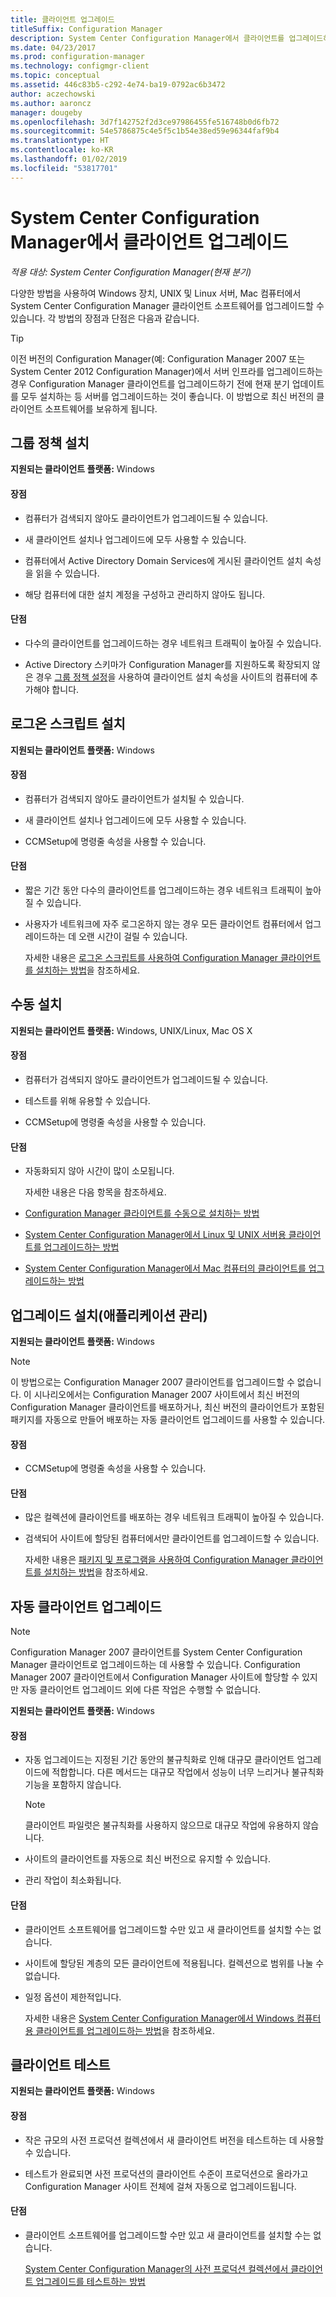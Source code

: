 ```yaml
---
title: 클라이언트 업그레이드
titleSuffix: Configuration Manager
description: System Center Configuration Manager에서 클라이언트를 업그레이드하는 방법에 대한 정보를 가져옵니다.
ms.date: 04/23/2017
ms.prod: configuration-manager
ms.technology: configmgr-client
ms.topic: conceptual
ms.assetid: 446c83b5-c292-4e74-ba19-0792ac6b3472
author: aczechowski
ms.author: aaroncz
manager: dougeby
ms.openlocfilehash: 3d7f142752f2d3ce97986455fe516748b0d6fb72
ms.sourcegitcommit: 54e5786875c4e5f5c1b54e38ed59e96344faf9b4
ms.translationtype: HT
ms.contentlocale: ko-KR
ms.lasthandoff: 01/02/2019
ms.locfileid: "53817701"
---
```

# <a name="upgrade-clients-in-system-center-configuration-manager"></a>System Center Configuration Manager에서 클라이언트 업그레이드

*적용 대상: System Center Configuration Manager(현재 분기)*

다양한 방법을 사용하여 Windows 장치, UNIX 및 Linux 서버, Mac 컴퓨터에서 System Center Configuration Manager 클라이언트 소프트웨어를 업그레이드할 수 있습니다. 각 방법의 장점과 단점은 다음과 같습니다.  

> [!TIP]  
>  이전 버전의 Configuration Manager\(예: Configuration Manager 2007 또는 System Center 2012 Configuration Manager\)에서 서버 인프라를 업그레이드하는 경우 Configuration Manager 클라이언트를 업그레이드하기 전에 현재 분기 업데이트를 모두 설치하는 등 서버를 업그레이드하는 것이 좋습니다. 이 방법으로 최신 버전의 클라이언트 소프트웨어를 보유하게 됩니다.  

## <a name="group-policy-installation"></a>그룹 정책 설치  
 **지원되는 클라이언트 플랫폼:** Windows  

#### <a name="advantages"></a>장점  

- 컴퓨터가 검색되지 않아도 클라이언트가 업그레이드될 수 있습니다.  

- 새 클라이언트 설치나 업그레이드에 모두 사용할 수 있습니다.  

- 컴퓨터에서 Active Directory Domain Services에 게시된 클라이언트 설치 속성을 읽을 수 있습니다.  

- 해당 컴퓨터에 대한 설치 계정을 구성하고 관리하지 않아도 됩니다.  

#### <a name="disadvantages"></a>단점  

- 다수의 클라이언트를 업그레이드하는 경우 네트워크 트래픽이 높아질 수 있습니다.  

- Active Directory 스키마가 Configuration Manager를 지원하도록 확장되지 않은 경우 [그룹 정책 설정](../../../../core/clients/deploy/deploy-clients-to-windows-computers.md#BKMK_ClientGP)을 사용하여 클라이언트 설치 속성을 사이트의 컴퓨터에 추가해야 합니다.  


## <a name="logon-script-installation"></a>로그온 스크립트 설치  
 **지원되는 클라이언트 플랫폼:** Windows  

#### <a name="advantages"></a>장점  

- 컴퓨터가 검색되지 않아도 클라이언트가 설치될 수 있습니다.  

- 새 클라이언트 설치나 업그레이드에 모두 사용할 수 있습니다.  

- CCMSetup에 명령줄 속성을 사용할 수 있습니다.  

#### <a name="disadvantages"></a>단점  

- 짧은 기간 동안 다수의 클라이언트를 업그레이드하는 경우 네트워크 트래픽이 높아질 수 있습니다.  

- 사용자가 네트워크에 자주 로그온하지 않는 경우 모든 클라이언트 컴퓨터에서 업그레이드하는 데 오랜 시간이 걸릴 수 있습니다.  

  자세한 내용은 [로그온 스크립트를 사용하여 Configuration Manager 클라이언트를 설치하는 방법](../../../../core/clients/deploy/deploy-clients-to-windows-computers.md#BKMK_ClientLogonScript)을 참조하세요.  

## <a name="manual-installation"></a>수동 설치  
 **지원되는 클라이언트 플랫폼:** Windows, UNIX/Linux, Mac OS X  

#### <a name="advantages"></a>장점  

- 컴퓨터가 검색되지 않아도 클라이언트가 업그레이드될 수 있습니다.  

- 테스트를 위해 유용할 수 있습니다.  

- CCMSetup에 명령줄 속성을 사용할 수 있습니다.  

#### <a name="disadvantages"></a>단점  

- 자동화되지 않아 시간이 많이 소모됩니다.  

  자세한 내용은 다음 항목을 참조하세요.  

- [Configuration Manager 클라이언트를 수동으로 설치하는 방법](../../../../core/clients/deploy/deploy-clients-to-windows-computers.md#BKMK_Manual)  

- [System Center Configuration Manager에서 Linux 및 UNIX 서버용 클라이언트를 업그레이드하는 방법](../../../../core/clients/manage/upgrade/upgrade-clients-for-linux-and-unix-servers.md)  

- [System Center Configuration Manager에서 Mac 컴퓨터의 클라이언트를 업그레이드하는 방법](../../../../core/clients/manage/upgrade/upgrade-clients-on-mac-computers.md)  

## <a name="upgrade-installation-application-management"></a>업그레이드 설치(애플리케이션 관리)  
 **지원되는 클라이언트 플랫폼:** Windows  

> [!NOTE]  
>  이 방법으로는 Configuration Manager 2007 클라이언트를 업그레이드할 수 없습니다. 이 시나리오에서는 Configuration Manager 2007 사이트에서 최신 버전의 Configuration Manager 클라이언트를 배포하거나, 최신 버전의 클라이언트가 포함된 패키지를 자동으로 만들어 배포하는 자동 클라이언트 업그레이드를 사용할 수 있습니다.  

#### <a name="advantages"></a>장점  

- CCMSetup에 명령줄 속성을 사용할 수 있습니다.  

#### <a name="disadvantages"></a>단점  

- 많은 컬렉션에 클라이언트를 배포하는 경우 네트워크 트래픽이 높아질 수 있습니다.  

- 검색되어 사이트에 할당된 컴퓨터에서만 클라이언트를 업그레이드할 수 있습니다.  

  자세한 내용은 [패키지 및 프로그램을 사용하여 Configuration Manager 클라이언트를 설치하는 방법](../../../../core/clients/deploy/deploy-clients-to-windows-computers.md#BKMK_ClientApp)을 참조하세요.  

## <a name="automatic-client-upgrade"></a>자동 클라이언트 업그레이드  

> [!NOTE]  
>  Configuration Manager 2007 클라이언트를 System Center Configuration Manager 클라이언트로 업그레이드하는 데 사용할 수 있습니다. Configuration Manager 2007 클라이언트에서 Configuration Manager 사이트에 할당할 수 있지만 자동 클라이언트 업그레이드 외에 다른 작업은 수행할 수 없습니다.  

 **지원되는 클라이언트 플랫폼:** Windows  

#### <a name="advantages"></a>장점  

- 자동 업그레이드는 지정된 기간 동안의 불규칙화로 인해 대규모 클라이언트 업그레이드에 적합합니다. 다른 메서드는 대규모 작업에서 성능이 너무 느리거나 불규칙화 기능을 포함하지 않습니다. 

    > [!Note]
    > 클라이언트 파일럿은 불규칙화를 사용하지 않으므로 대규모 작업에 유용하지 않습니다.  
- 사이트의 클라이언트를 자동으로 최신 버전으로 유지할 수 있습니다.  

- 관리 작업이 최소화됩니다.  

#### <a name="disadvantages"></a>단점  

- 클라이언트 소프트웨어를 업그레이드할 수만 있고 새 클라이언트를 설치할 수는 없습니다.  

- 사이트에 할당된 계층의 모든 클라이언트에 적용됩니다. 컬렉션으로 범위를 나눌 수 없습니다.  

- 일정 옵션이 제한적입니다.  

  자세한 내용은 [System Center Configuration Manager에서 Windows 컴퓨터용 클라이언트를 업그레이드하는 방법](../../../../core/clients/manage/upgrade/upgrade-clients-for-windows-computers.md)을 참조하세요.  

## <a name="client-testing"></a>클라이언트 테스트  
 **지원되는 클라이언트 플랫폼:** Windows  

#### <a name="advantages"></a>장점  

- 작은 규모의 사전 프로덕션 컬렉션에서 새 클라이언트 버전을 테스트하는 데 사용할 수 있습니다.  

- 테스트가 완료되면 사전 프로덕션의 클라이언트 수준이 프로덕션으로 올라가고 Configuration Manager 사이트 전체에 걸쳐 자동으로 업그레이드됩니다.  

#### <a name="disadvantages"></a>단점  

- 클라이언트 소프트웨어를 업그레이드할 수만 있고 새 클라이언트를 설치할 수는 없습니다.  

  [System Center Configuration Manager의 사전 프로덕션 컬렉션에서 클라이언트 업그레이드를 테스트하는 방법](../../../../core/clients/manage/upgrade/test-client-upgrades.md)  
